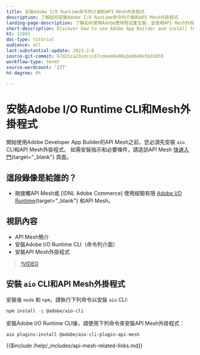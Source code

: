 ```yaml
---
title: 安裝Adobe I/O Runtime命令列介面和API Mesh外掛程式
description: 了解如何安裝Adobe I/O Runtime命令列介面和API Mesh外掛程式
landing-page-description: 了解如何使用Adobe應用程式產生器，並使用API Mesh外掛程式安裝Adobe I/O Runtime。
short-description: Discover how to use Adobe App Builder and install the Adobe I/O Runtime with API Mesh plugin.
kt: 11801
doc-type: tutorial
audience: all
last-substantial-update: 2023-2-8
source-git-commit: 67d21ca23cdccc87cdeed4a08a3ebb48e5bd1030
workflow-type: tm+mt
source-wordcount: '177'
ht-degree: 0%

---
```



# 安裝Adobe I/O Runtime CLI和Mesh外掛程式

開始使用Adobe Developer App Builder的API Mesh之前，您必須先安裝 `aio` CLI和API Mesh外掛程式。
如需安裝指示和必要條件，請造訪API Mesh [快速入門](https://developer.adobe.com/graphql-mesh-gateway/gateway/getting-started/){target="_blank"} 頁面。

## 這段錄像是給誰的？

* 剛接觸API Mesh或 [!DNL Adobe Commerce] 使用經驗有限 [Adobe I/O Runtime](https://developer.adobe.com/runtime/docs/guides/overview/){target="_blank"} 和API Mesh。

## 視訊內容

* API Mesh簡介
* 安裝Adobe I/O Runtime CLI（命令列介面）
* 安裝API Mesh外掛程式

>[!VIDEO](https://video.tv.adobe.com/v/3414122/)

## 安裝 `aio` CLI和API Mesh外掛程式

安裝後 `node` 和 `npm`，請執行下列命令以安裝 `aio` CLI:

```bash
npm install -g @adobe/aio-cli
```

安裝Adobe I/O Runtime CLI後，請使用下列命令來安裝API Mesh外掛程式：

```bash
aio plugins:install @adobe/aio-cli-plugin-api-mesh
```

{{$include /help/_includes/api-mesh-related-links.md}}
